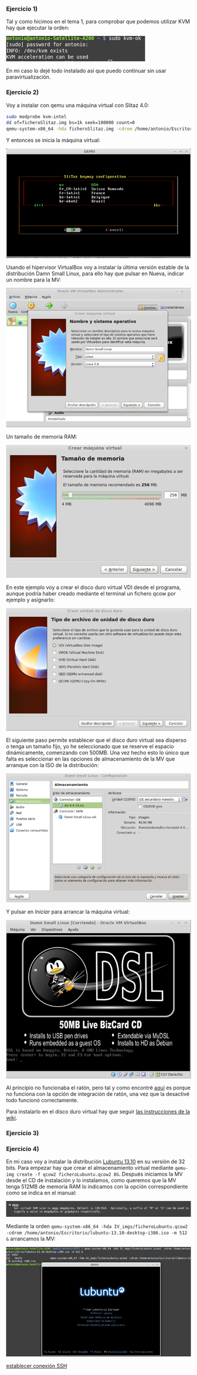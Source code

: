 ### Ejercicio 1)

Tal y como hicimos en el tema 1, para comprobar que podemos utilizar KVM hay que ejecutar la orden:

![captura](capturas/tema5/ej1-1.png)

En mi caso lo dejé todo instalado así que puedo continuar sin usar paravirtualización.

### Ejercicio 2)

Voy a instalar con qemu una máquina virtual con Slitaz 4.0:

```sh
sudo modprobe kvm-intel
dd of=ficheroSlitaz.img bs=1k seek=100000 count=0
qemu-system-x86_64 -hda ficheroSlitaz.img -cdrom /home/antonio/Escritorio/slitaz-4.0.iso
```

Y entonces se inicia la máquina virtual:

![captura](capturas/tema5/ej2-1.png)

Usando el hipervisor VirtualBox voy a instalar la última versión estable de la distribución Damn Small Linux, para ello hay que pulsar en Nueva, indicar un nombre para la MV:

![captura](capturas/tema5/ej2-2.png)

Un tamaño de memoria RAM:

![captura](capturas/tema5/ej2-3.png)

En este ejemplo voy a crear el disco duro virtual VDI desde el programa, aunque podría haber creado mediante el terminal un fichero qcow por ejemplo y asignarlo:

![captura](capturas/tema5/ej2-4.png)

El siguiente paso permite establecer que el disco duro virtual sea disperso o tenga un tamaño fijo, yo he seleccionado que se reserve el espacio dinámicamente, comenzando con 500MB. Una vez hecho esto lo único que falta es seleccionar en las opciones de almacenamiento de la MV que arranque con la ISO de la distribución:

![captura](capturas/tema5/ej2-5.png)

Y pulsar en *Iniciar* para arrancar la máquina virtual:

![captura](capturas/tema5/ej2-6.png)

Al principio no funcionaba el ratón, pero tal y como encontré [aquí](https://forums.virtualbox.org/viewtopic.php?f=3&t=46880) es porque no funciona con la opción de integración de ratón, una vez que la desactivé todo funcionó correctamente.

Para instalarlo en el disco duro virtual hay que seguir [las instrucciones de la wiki](http://www.damnsmalllinux.org/wiki/installing_to_the_hard_disk_es.html).

### Ejercicio 3)



### Ejercicio 4)

En mi caso voy a instalar la distribución [Lubuntu 13.10](http://lubuntu.net/) en su versión de 32 bits. Para empezar hay que crear el almacenamiento virtual mediante `qemu-img create -f qcow2 ficheroLubuntu.qcow2 8G`. Después iniciamos la MV desde el CD de instalación y lo instalamos, como queremos que la MV tenga 512MB de memoria RAM lo indicamos con la opción correspondiente como se indica en el manual:

![captura](capturas/tema5/ej4-1.png)

Mediante la orden `qemu-system-x86_64 -hda IV_imgs/ficheroLubuntu.qcow2 -cdrom /home/antonio/Escritorio/lubuntu-13.10-desktop-i386.iso -m 512 &` arrancamos la MV:

![captura](capturas/tema5/ej4-2.png)



[establecer conexión SSH](http://www.bramschoenmakers.nl/en/node/100)